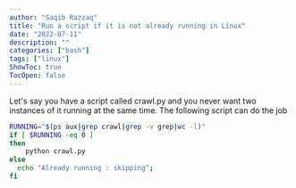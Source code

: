 ```yaml
---
author: "Saqib Razzaq"
title: "Run a script if it is not already running in Linux"
date: "2022-07-11"
description: ""
categories: ["bash"]
tags: ["linux"]
ShowToc: true
TocOpen: false
---
```

Let's say you have a script called crawl.py and you never want two instances of it running at the same time. The following script can do the job

```bash
RUNNING="$(ps aux|grep crawl|grep -v grep|wc -l)"
if [ $RUNNING -eq 0 ]
then
    python crawl.py
else
  echo "Already running : skipping";
fi
```
